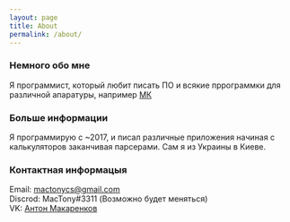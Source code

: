 ```yaml
---
layout: page
title: About
permalink: /about/
---
```


### Немного обо мне
Я программист, который любит писать ПО и всякие пррограммки для различной апаратуры, например [МК](https://ru.wikipedia.org/wiki/%D0%9C%D0%B8%D0%BA%D1%80%D0%BE%D0%BA%D0%BE%D0%BD%D1%82%D1%80%D0%BE%D0%BB%D0%BB%D0%B5%D1%80 "Микроконтроллер")

### Больше информации

Я программирую с ~2017, и писал различные приложения начиная с калькуляторов заканчивая парсерами. 
Сам я из Украины в Киеве. 

### Контактная информацыя

Email: [mactonycs@gmail.com](mailto:mactonycs@gmail.com) <br/>
Discrod: MacTony#3311 (Возможно будет меняться) <br/> 
VK: [Антон Макаренков](https://vk.com/id308432755) <br/>
